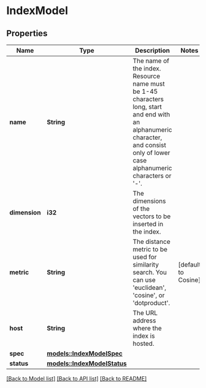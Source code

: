 # IndexModel

## Properties

Name | Type | Description | Notes
------------ | ------------- | ------------- | -------------
**name** | **String** | The name of the index. Resource name must be 1-45 characters long, start and end with an alphanumeric character, and consist only of lower case alphanumeric characters or '-'.  | 
**dimension** | **i32** | The dimensions of the vectors to be inserted in the index. | 
**metric** | **String** | The distance metric to be used for similarity search. You can use 'euclidean', 'cosine', or 'dotproduct'. | [default to Cosine]
**host** | **String** | The URL address where the index is hosted. | 
**spec** | [**models::IndexModelSpec**](IndexModel_spec.md) |  | 
**status** | [**models::IndexModelStatus**](IndexModel_status.md) |  | 

[[Back to Model list]](../README.md#documentation-for-models) [[Back to API list]](../README.md#documentation-for-api-endpoints) [[Back to README]](../README.md)


